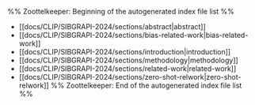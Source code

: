 %% Zoottelkeeper: Beginning of the autogenerated index file list  %%
-  [[docs/CLIP/SIBGRAPI-2024/sections/abstract|abstract]]
-  [[docs/CLIP/SIBGRAPI-2024/sections/bias-related-work|bias-related-work]]
-  [[docs/CLIP/SIBGRAPI-2024/sections/introduction|introduction]]
-  [[docs/CLIP/SIBGRAPI-2024/sections/methodology|methodology]]
-  [[docs/CLIP/SIBGRAPI-2024/sections/related-work|related-work]]
-  [[docs/CLIP/SIBGRAPI-2024/sections/zero-shot-relwork|zero-shot-relwork]]
%% Zoottelkeeper: End of the autogenerated index file list  %%
